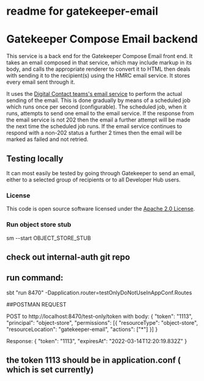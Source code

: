 
# readme for gatekeeper-email
# Gatekeeper Compose Email backend

This service is a back end for the Gatekeeper Compose Email front end. It takes an email composed in that service, which may include markup in its body, and calls the 
 appropriate renderer to convert it to HTML then deals with sending it to the recipient(s) using the HMRC email service.
It stores every email sent through it.

It uses the [Digital Contact teams's email service](https://github.com/hmrc/email) to perform the actual sending of the email. 
This is done gradually by means of a scheduled job which runs once per second (configurable). The scheduled job, when it runs, attempts to send
one email to the email service. If the response from the email service is not 202 then the email a further attempt will be 
made the next time the scheduled job runs. If the email service continues to respond with a non-202 status a further 2 times 
then the email will be marked as failed and not retried.  

## Testing locally
It can most easily be tested by going through Gatekeeper to send an email, either to a selected group of recipients or to all
Developer Hub users.

### License

This code is open source software licensed under the [Apache 2.0 License]("http://www.apache.org/licenses/LICENSE-2.0.html").

### Run object store stub 
sm --start OBJECT_STORE_STUB


## check out internal-auth git repo 
## run command:
sbt "run 8470" -Dapplication.router=testOnlyDoNotUseInAppConf.Routes


##POSTMAN REQUEST

POST to  http://localhost:8470/test-only/token
with body:
{
"token": "1113",
"principal": "object-store",
"permissions": [{
"resourceType": "object-store",
"resourceLocation": "gatekeeper-email",
"actions": ["*"]
}]
}

Response:
{
"token": "1113",
"expiresAt": "2022-03-14T12:20:19.832Z"
}

## the token 1113 should be in application.conf ( which is set currently)

